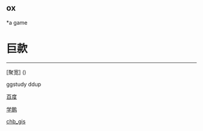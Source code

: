 ## ox
*a game
# 巨款

---------

[聚宽] ()

ggstudy ddup

<a href="http://www.baidu.com">百度</a>

<a href="https://github.com/hu00xp">学鹏</a>

[chb_gis](http://gis4g.pku.edu.cn)
